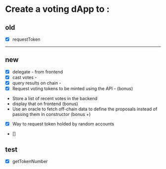 
# Create a voting dApp to :
## old
- [x] requestToken

-----
## new
- [x] delegate - from frontend
- [x] cast votes -
- [x] query results on chain -
- [x] Request voting tokens to be minted using the API -
(bonus) 
- Store a list of recent votes in the backend 
- display that on frontend
(bonus) 
- Use an oracle to fetch off-chain data to define the proposals instead of passing them in constructor
(bonus +)
- [x] Way to request token holded by random accounts
- []

## test
- [x] getTokenNumber